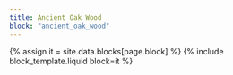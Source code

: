 ```yaml
---
title: Ancient Oak Wood
block: "ancient_oak_wood"
---
```


{% assign it = site.data.blocks[page.block] %}
{% include block_template.liquid block=it %}

